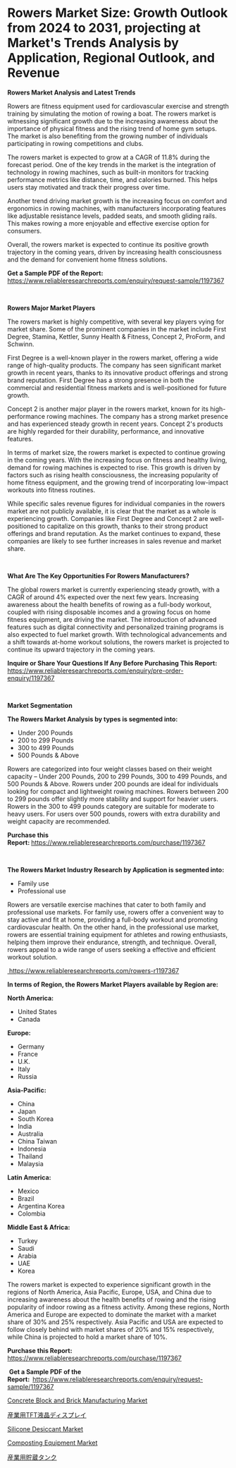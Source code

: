 <p><h1>Rowers Market Size: Growth Outlook from 2024 to 2031, projecting at Market's Trends Analysis by Application, Regional Outlook, and Revenue</h1></p><p><strong>Rowers Market Analysis and Latest Trends</strong></p>
<p><p>Rowers are fitness equipment used for cardiovascular exercise and strength training by simulating the motion of rowing a boat. The rowers market is witnessing significant growth due to the increasing awareness about the importance of physical fitness and the rising trend of home gym setups. The market is also benefiting from the growing number of individuals participating in rowing competitions and clubs.</p><p>The rowers market is expected to grow at a CAGR of 11.8% during the forecast period. One of the key trends in the market is the integration of technology in rowing machines, such as built-in monitors for tracking performance metrics like distance, time, and calories burned. This helps users stay motivated and track their progress over time.</p><p>Another trend driving market growth is the increasing focus on comfort and ergonomics in rowing machines, with manufacturers incorporating features like adjustable resistance levels, padded seats, and smooth gliding rails. This makes rowing a more enjoyable and effective exercise option for consumers.</p><p>Overall, the rowers market is expected to continue its positive growth trajectory in the coming years, driven by increasing health consciousness and the demand for convenient home fitness solutions.</p></p>
<p><strong>Get a Sample PDF of the Report:&nbsp;</strong> <a href="https://www.reliableresearchreports.com/enquiry/request-sample/1197367">https://www.reliableresearchreports.com/enquiry/request-sample/1197367</a></p>
<p>&nbsp;</p>
<p><strong>Rowers Major Market Players</strong></p>
<p><p>The rowers market is highly competitive, with several key players vying for market share. Some of the prominent companies in the market include First Degree, Stamina, Kettler, Sunny Health & Fitness, Concept 2, ProForm, and Schwinn.</p><p>First Degree is a well-known player in the rowers market, offering a wide range of high-quality products. The company has seen significant market growth in recent years, thanks to its innovative product offerings and strong brand reputation. First Degree has a strong presence in both the commercial and residential fitness markets and is well-positioned for future growth.</p><p>Concept 2 is another major player in the rowers market, known for its high-performance rowing machines. The company has a strong market presence and has experienced steady growth in recent years. Concept 2's products are highly regarded for their durability, performance, and innovative features.</p><p>In terms of market size, the rowers market is expected to continue growing in the coming years. With the increasing focus on fitness and healthy living, demand for rowing machines is expected to rise. This growth is driven by factors such as rising health consciousness, the increasing popularity of home fitness equipment, and the growing trend of incorporating low-impact workouts into fitness routines.</p><p>While specific sales revenue figures for individual companies in the rowers market are not publicly available, it is clear that the market as a whole is experiencing growth. Companies like First Degree and Concept 2 are well-positioned to capitalize on this growth, thanks to their strong product offerings and brand reputation. As the market continues to expand, these companies are likely to see further increases in sales revenue and market share.</p></p>
<p>&nbsp;</p>
<p><strong>What Are The Key Opportunities For Rowers Manufacturers?</strong></p>
<p><p>The global rowers market is currently experiencing steady growth, with a CAGR of around 4% expected over the next few years. Increasing awareness about the health benefits of rowing as a full-body workout, coupled with rising disposable incomes and a growing focus on home fitness equipment, are driving the market. The introduction of advanced features such as digital connectivity and personalized training programs is also expected to fuel market growth. With technological advancements and a shift towards at-home workout solutions, the rowers market is projected to continue its upward trajectory in the coming years.</p></p>
<p><strong>Inquire or Share Your Questions If Any Before Purchasing This Report:</strong> <a href="https://www.reliableresearchreports.com/enquiry/pre-order-enquiry/1197367">https://www.reliableresearchreports.com/enquiry/pre-order-enquiry/1197367</a></p>
<p>&nbsp;</p>
<p><strong>Market Segmentation</strong></p>
<p><strong>The Rowers Market Analysis by types is segmented into:</strong></p>
<p><ul><li>Under 200 Pounds</li><li>200 to 299 Pounds</li><li>300 to 499 Pounds</li><li>500 Pounds & Above</li></ul></p>
<p><p>Rowers are categorized into four weight classes based on their weight capacity – Under 200 Pounds, 200 to 299 Pounds, 300 to 499 Pounds, and 500 Pounds & Above. Rowers under 200 pounds are ideal for individuals looking for compact and lightweight rowing machines. Rowers between 200 to 299 pounds offer slightly more stability and support for heavier users. Rowers in the 300 to 499 pounds category are suitable for moderate to heavy users. For users over 500 pounds, rowers with extra durability and weight capacity are recommended.</p></p>
<p><strong>Purchase this Report:&nbsp;</strong><a href="https://www.reliableresearchreports.com/purchase/1197367">https://www.reliableresearchreports.com/purchase/1197367</a></p>
<p>&nbsp;</p>
<p><strong>The Rowers Market Industry Research by Application is segmented into:</strong></p>
<p><ul><li>Family use</li><li>Professional use</li></ul></p>
<p><p>Rowers are versatile exercise machines that cater to both family and professional use markets. For family use, rowers offer a convenient way to stay active and fit at home, providing a full-body workout and promoting cardiovascular health. On the other hand, in the professional use market, rowers are essential training equipment for athletes and rowing enthusiasts, helping them improve their endurance, strength, and technique. Overall, rowers appeal to a wide range of users seeking a effective and efficient workout solution.</p></p>
<p><a href="https://www.reliableresearchreports.com/rowers-r1197367">&nbsp;https://www.reliableresearchreports.com/rowers-r1197367</a></p>
<p><strong>In terms of Region, the Rowers Market Players available by Region are:</strong></p>
<p>
    <p> <strong> North America: </strong>
        <ul>
            <li>United States</li>
            <li>Canada</li>
        </ul>
        </p> 
    <p> <strong> Europe: </strong>
        <ul>
            <li>Germany</li>
            <li>France</li>
            <li>U.K.</li>
            <li>Italy</li>
            <li>Russia</li>
        </ul>
        </p> 
    <p> <strong> Asia-Pacific: </strong>
        <ul>
            <li>China</li>
            <li>Japan</li>
            <li>South Korea</li>
            <li>India</li>
            <li>Australia</li>
            <li>China Taiwan</li>
            <li>Indonesia</li>
            <li>Thailand</li>
            <li>Malaysia</li>
        </ul>
        </p> 
    <p> <strong> Latin America: </strong>
        <ul>
            <li>Mexico</li>
            <li>Brazil</li>
            <li>Argentina Korea</li>
            <li>Colombia</li>
        </ul>
        </p> 
    <p> <strong> Middle East & Africa: </strong>
        <ul>
            <li>Turkey</li>
            <li>Saudi</li>
            <li>Arabia</li>
            <li>UAE</li>
            <li>Korea</li>
        </ul>
    </p>
    </p>
<p><p>The rowers market is expected to experience significant growth in the regions of North America, Asia Pacific, Europe, USA, and China due to increasing awareness about the health benefits of rowing and the rising popularity of indoor rowing as a fitness activity. Among these regions, North America and Europe are expected to dominate the market with a market share of 30% and 25% respectively. Asia Pacific and USA are expected to follow closely behind with market shares of 20% and 15% respectively, while China is projected to hold a market share of 10%.</p></p>
<p><strong>Purchase this Report: </strong><a href="https://www.reliableresearchreports.com/purchase/1197367">https://www.reliableresearchreports.com/purchase/1197367</a></p>
<p>&nbsp;<strong>Get a Sample PDF of the Report:&nbsp;&nbsp;</strong><a href="https://www.reliableresearchreports.com/enquiry/request-sample/1197367">https://www.reliableresearchreports.com/enquiry/request-sample/1197367</a></p>
<p><strong></strong></p>
<p><p><a href="https://github.com/derrinmiltonellis35gcl/Market-Research-Report-List-2/blob/main/concrete-block-and-brick-manufacturing-market.md">Concrete Block and Brick Manufacturing Market</a></p><p><a href="https://github.com/efcvopdgkdx128/Market-Research-Report-List-1/blob/main/426116540701.md">産業用TFT液晶ディスプレイ</a></p><p><a href="https://issuu.com/reportprime-2/docs/silicone-desiccant-market-size-2030.pptx">Silicone Desiccant Market</a></p><p><a href="https://github.com/Chiragrp22/Market-Research-Report-List-4/blob/main/composting-equipment-market.md">Composting Equipment Market</a></p><p><a href="https://medium.com/@deontestanton2023/%E7%94%A3%E6%A5%AD%E7%94%A8%E8%B2%AF%E8%94%B5%E3%82%BF%E3%83%B3%E3%82%AF%E5%B8%82%E5%A0%B4%E3%81%AE%E3%82%B7%E3%82%A7%E3%82%A2%E3%81%AE%E9%80%B2%E5%8C%96%E3%81%A8%E5%B8%82%E5%A0%B4%E6%88%90%E9%95%B7%E3%83%88%E3%83%AC%E3%83%B3%E3%83%892024%E5%B9%B4%E3%81%8B%E3%82%892031%E5%B9%B4%E3%81%BE%E3%81%A7-3ec93281b0f0">産業用貯蔵タンク</a></p></p>